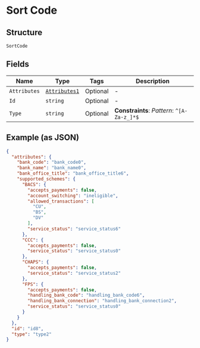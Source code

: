 
# Sort Code

## Structure

`SortCode`

## Fields

| Name | Type | Tags | Description |
|  --- | --- | --- | --- |
| `Attributes` | [`Attributes1`](../../doc/models/attributes-1.md) | Optional | - |
| `Id` | `string` | Optional | - |
| `Type` | `string` | Optional | **Constraints**: *Pattern*: `^[A-Za-z_]*$` |

## Example (as JSON)

```json
{
  "attributes": {
    "bank_code": "bank_code0",
    "bank_name": "bank_name0",
    "bank_office_title": "bank_office_title6",
    "supported_schemes": {
      "BACS": {
        "accepts_payments": false,
        "account_switching": "ineligible",
        "allowed_transactions": [
          "CU",
          "BS",
          "DV"
        ],
        "service_status": "service_status6"
      },
      "CCC": {
        "accepts_payments": false,
        "service_status": "service_status0"
      },
      "CHAPS": {
        "accepts_payments": false,
        "service_status": "service_status2"
      },
      "FPS": {
        "accepts_payments": false,
        "handling_bank_code": "handling_bank_code6",
        "handling_bank_connection": "handling_bank_connection2",
        "service_status": "service_status0"
      }
    }
  },
  "id": "id8",
  "type": "type2"
}
```


